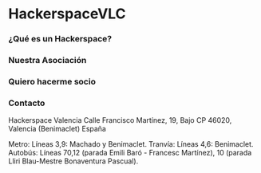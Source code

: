 # HackerspaceVLC

### ¿Qué es un Hackerspace?

### Nuestra Asociación

### Quiero hacerme socio

### Contacto

Hackerspace Valencia
Calle Francisco Martínez, 19, Bajo
CP 46020, Valencia (Benimaclet)
España

Metro: Líneas 3,9: Machado y Benimaclet.
Tranvía: Líneas 4,6: Benimaclet.
Autobús: Líneas 70,12 (parada Emili Baró - Francesc Martínez), 10 (parada Lliri Blau-Mestre Bonaventura Pascual).
